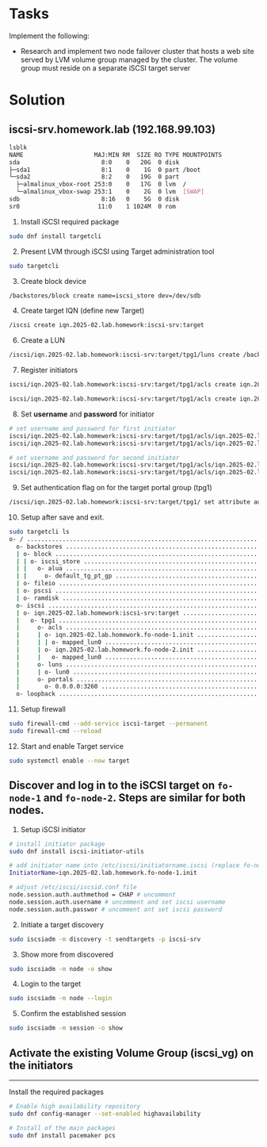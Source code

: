 # Tasks

Implement the following:

-  Research and implement two node failover cluster that hosts a web site served by LVM volume group managed by the cluster. The volume group must reside on a separate iSCSI target server

# Solution

## iscsi-srv.homework.lab (192.168.99.103)

```sh
lsblk
NAME                    MAJ:MIN RM  SIZE RO TYPE MOUNTPOINTS
sda                       8:0    0   20G  0 disk 
├─sda1                    8:1    0    1G  0 part /boot
└─sda2                    8:2    0   19G  0 part 
  ├─almalinux_vbox-root 253:0    0   17G  0 lvm  /
  └─almalinux_vbox-swap 253:1    0    2G  0 lvm  [SWAP]
sdb                       8:16   0    5G  0 disk 
sr0                      11:0    1 1024M  0 rom 
```

1. Install iSCSI required package
```sh
sudo dnf install targetcli
```
2. Present LVM through iSCSI using Target administration tool
```sh
sudo targetcli
```
3. Create block device
```sh
/backstores/block create name=iscsi_store dev=/dev/sdb
```
4. Create target IQN (define new Target)
```sh
/iscsi create iqn.2025-02.lab.homework:iscsi-srv:target
```
6. Create a LUN
```sh
/iscsi/iqn.2025-02.lab.homework:iscsi-srv:target/tpg1/luns create /backstores/block/iscsi_store 
```
7. Register initiators
```sh
iscsi/iqn.2025-02.lab.homework:iscsi-srv:target/tpg1/acls create iqn.2025-02.lab.homework.fo-node-1.init

iscsi/iqn.2025-02.lab.homework:iscsi-srv:target/tpg1/acls create iqn.2025-02.lab.homework.fo-node-2.init
```
8. Set **username** and **password** for initiator
```sh
# set username and password for first initiator
iscsi/iqn.2025-02.lab.homework:iscsi-srv:target/tpg1/acls/iqn.2025-02.lab.homework.fo-node-1.init/ set auth userid=web-app
iscsi/iqn.2025-02.lab.homework:iscsi-srv:target/tpg1/acls/iqn.2025-02.lab.homework.fo-node-1.init/ set auth password=New_123123

# set username and password for second initiator
iscsi/iqn.2025-02.lab.homework:iscsi-srv:target/tpg1/acls/iqn.2025-02.lab.homework.fo-node-2.init/ set auth userid=web-app
iscsi/iqn.2025-02.lab.homework:iscsi-srv:target/tpg1/acls/iqn.2025-02.lab.homework.fo-node-2.init/ set auth password=New_123123
```
9. Set authentication flag on for the target portal group (tpg1)
```sh
/iscsi/iqn.2025-02.lab.homework:iscsi-srv:target/tpg1/ set attribute authentication=1
```
10. Setup after save and exit.
```sh
sudo targetcli ls
o- / ......................................................................................................................... [...]
  o- backstores .............................................................................................................. [...]
  | o- block .................................................................................................. [Storage Objects: 1]
  | | o- iscsi_store ...................................................................... [/dev/sdb (5.0GiB) write-thru activated]
  | |   o- alua ................................................................................................... [ALUA Groups: 1]
  | |     o- default_tg_pt_gp ....................................................................... [ALUA state: Active/optimized]
  | o- fileio ................................................................................................. [Storage Objects: 0]
  | o- pscsi .................................................................................................. [Storage Objects: 0]
  | o- ramdisk ................................................................................................ [Storage Objects: 0]
  o- iscsi ............................................................................................................ [Targets: 1]
  | o- iqn.2025-02.lab.homework:iscsi-srv:target ......................................................................... [TPGs: 1]
  |   o- tpg1 .......................................................................................... [no-gen-acls, auth per-acl]
  |     o- acls .......................................................................................................... [ACLs: 2]
  |     | o- iqn.2025-02.lab.homework.fo-node-1.init .................................................. [1-way auth, Mapped LUNs: 1]
  |     | | o- mapped_lun0 ........................................................................... [lun0 block/iscsi_store (rw)]
  |     | o- iqn.2025-02.lab.homework.fo-node-2.init .................................................. [1-way auth, Mapped LUNs: 1]
  |     |   o- mapped_lun0 ........................................................................... [lun0 block/iscsi_store (rw)]
  |     o- luns .......................................................................................................... [LUNs: 1]
  |     | o- lun0 ................................................................ [block/iscsi_store (/dev/sdb) (default_tg_pt_gp)]
  |     o- portals .................................................................................................... [Portals: 1]
  |       o- 0.0.0.0:3260 ..................................................................................................... [OK]
  o- loopback ......................................................................................................... [Targets: 0]
```
11. Setup firewall
```sh
sudo firewall-cmd --add-service iscsi-target --permanent
sudo firewall-cmd --reload
```
12. Start and enable Target service
```sh
sudo systemctl enable --now target
```

## Discover and log in to the iSCSI target on `fo-node-1` and `fo-node-2`. Steps are similar for both nodes.

1. Setup iSCSI initiator
```sh
# install initiator package
sudo dnf install iscsi-initiator-utils

# add initiator name into /etc/iscsi/initiatorname.iscsi (replace fo-node-1 with fo-node-2 for other node)
InitiatorName=iqn.2025-02.lab.homework.fo-node-1.init

# adjust /etc/iscsi/iscsid.conf file
node.session.auth.authmethod = CHAP # uncomment
node.session.auth.username # uncomment and set iscsi username
node.session.auth.passwor # uncomment ant set iscsi password
```
2. Initiate a target discovery
```sh
sudo iscsiadm -m discovery -t sendtargets -p iscsi-srv
```
3. Show more from discovered
```sh
sudo iscsiadm -m node -o show
```
4. Login to the target
```sh
sudo iscsiadm -m node --login
```
5. Confirm the established session
```sh
sudo iscsiadm -m session -o show
```
## Activate the existing Volume Group (iscsi_vg) on the initiators



----

 Install the required packages
```sh
# Enable high availability repository
sudo dnf config-manager --set-enabled highavailability

# Install of the main packages
sudo dnf install pacemaker pcs
```